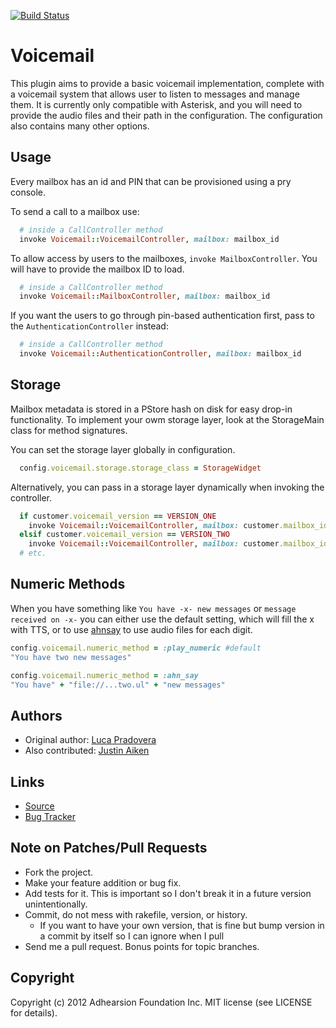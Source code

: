 [![Build Status](https://secure.travis-ci.org/adhearsion/voicemail.png?branch=develop)](http://travis-ci.org/adhearsion/voicemail)

# Voicemail

This plugin aims to provide a basic voicemail implementation, complete with a voicemail system that allows user to listen to messages and manage them. It is currently only compatible with Asterisk, and you will need to provide the audio files and their path in the configuration. The configuration also contains many other options.

## Usage

Every mailbox has an id and PIN that can be provisioned using a pry console.

To send a call to a mailbox use:
```ruby
  # inside a CallController method
  invoke Voicemail::VoicemailController, mailbox: mailbox_id
```

To allow access by users to the mailboxes, `invoke MailboxController`. You will have to provide the mailbox ID to load.
```ruby
  # inside a CallController method
  invoke Voicemail::MailboxController, mailbox: mailbox_id
```

If you want the users to go through pin-based authentication first, pass to the `AuthenticationController` instead:
```ruby
  # inside a CallController method
  invoke Voicemail::AuthenticationController, mailbox: mailbox_id
```

## Storage

Mailbox metadata is stored in a PStore hash on disk for easy drop-in functionality.
To implement your owm storage layer, look at the StorageMain class for method signatures.

You can set the storage layer globally in configuration.
```ruby
  config.voicemail.storage.storage_class = StorageWidget
```

Alternatively, you can pass in a storage layer dynamically when invoking the controller.
```ruby
  if customer.voicemail_version == VERSION_ONE
    invoke Voicemail::VoicemailController, mailbox: customer.mailbox_id, storage: VersionOneStorage.new
  elsif customer.voicemail_version == VERSION_TWO
    invoke Voicemail::VoicemailController, mailbox: customer.mailbox_id, storage: VersionTwoStorage.new
  # etc.
```

## Numeric Methods

When you have something like `You have -x- new messages` or `message received on -x-` you can either use the default setting, which will fill the x with TTS, or to use [ahnsay](https://www.github.com/polysics/ahnsay) to use audio files for each digit.
```ruby
config.voicemail.numeric_method = :play_numeric #default
"You have two new messages"

config.voicemail.numeric_method = :ahn_say
"You have" + "file://...two.ul" + "new messages"
```

## Authors

* Original author: [Luca Pradovera](https://github.com/polysics)
* Also contributed: [Justin Aiken](https://github.com/JustinAiken)

## Links

* [Source](https://github.com/adhearsion/voicemail)
* [Bug Tracker](https://github.com/adhearsion/voicemail/issues)

## Note on Patches/Pull Requests

* Fork the project.
* Make your feature addition or bug fix.
* Add tests for it. This is important so I don't break it in a future version unintentionally.
* Commit, do not mess with rakefile, version, or history.
  * If you want to have your own version, that is fine but bump version in a commit by itself so I can ignore when I pull
* Send me a pull request. Bonus points for topic branches.

## Copyright

Copyright (c) 2012 Adhearsion Foundation Inc. MIT license (see LICENSE for details).
